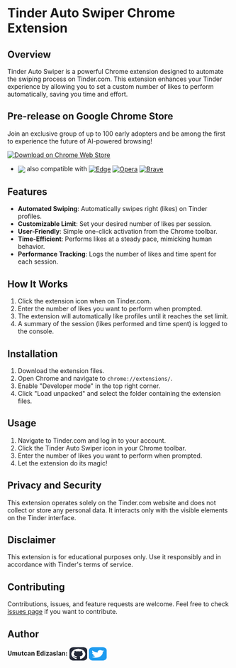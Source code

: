 # Tinder Auto Swiper Chrome Extension

## Overview

Tinder Auto Swiper is a powerful Chrome extension designed to automate the swiping process on Tinder.com. This extension enhances your Tinder experience by allowing you to set a custom number of likes to perform automatically, saving you time and effort.

## Pre-release on Google Chrome Store

Join an exclusive group of up to 100 early adopters and be among the first to experience the future of AI-powered browsing!

[![Download on Chrome Web Store](./assets/AppIcons/chrome-store.png)](https://chromewebstore.google.com/detail/bahjnakiionbepnlbogdkojcehaeefnp)

[link-chrome]: https://chromewebstore.google.com/detail/bahjnakiionbepnlbogdkojcehaeefnp "Version published on Chrome Web Store"

-  [<img valign="middle" src="https://img.shields.io/chrome-web-store/v/bahjnakiionbepnlbogdkojcehaeefnp.svg?label=%20">][link-chrome] also compatible with [<img src="./assets/AppIcons/edge.svg" width="24" alt="Edge" valign="middle">][link-chrome] [<img src="./assets/AppIcons/opera.svg" width="24" alt="Opera" valign="middle">][link-chrome] [<img src="./assets/AppIcons/brave.svg" width="24" alt="Brave" valign="middle">][link-chrome]

## Features

- **Automated Swiping**: Automatically swipes right (likes) on Tinder profiles.
- **Customizable Limit**: Set your desired number of likes per session.
- **User-Friendly**: Simple one-click activation from the Chrome toolbar.
- **Time-Efficient**: Performs likes at a steady pace, mimicking human behavior.
- **Performance Tracking**: Logs the number of likes and time spent for each session.

## How It Works

1. Click the extension icon when on Tinder.com.
2. Enter the number of likes you want to perform when prompted.
3. The extension will automatically like profiles until it reaches the set limit.
4. A summary of the session (likes performed and time spent) is logged to the console.

## Installation

1. Download the extension files.
2. Open Chrome and navigate to `chrome://extensions/`.
3. Enable "Developer mode" in the top right corner.
4. Click "Load unpacked" and select the folder containing the extension files.

## Usage

1. Navigate to Tinder.com and log in to your account.
2. Click the Tinder Auto Swiper icon in your Chrome toolbar.
3. Enter the number of likes you want to perform when prompted.
4. Let the extension do its magic!

## Privacy and Security

This extension operates solely on the Tinder.com website and does not collect or store any personal data. It interacts only with the visible elements on the Tinder interface.

## Disclaimer

This extension is for educational purposes only. Use it responsibly and in accordance with Tinder's terms of service.

## Contributing

Contributions, issues, and feature requests are welcome. Feel free to check [issues page](https://github.com/U-C4N/Tinder-Auto-Swiper/issues) if you want to contribute.

## Author

<p align="left">
<b>Umutcan Edizaslan:</b>
<a href="https://github.com/U-C4N" target="blank"><img align="center" src="https://raw.githubusercontent.com/tandpfun/skill-icons/main/icons/Github-Dark.svg" alt="TutTrue" height="30" width="40" /></a>
<a href="https://x.com/UEdizaslan" target="blank"><img align="center" src="https://raw.githubusercontent.com/tandpfun/skill-icons/main/icons/Twitter.svg" height="30" width="40" /></a>
</p>
